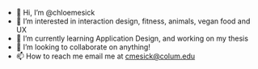 - 👋 Hi, I’m @chloemesick
- 👀 I’m interested in interaction design, fitness, animals, vegan food and UX
- 🌱 I’m currently learning Application Design, and working on my thesis
- 💞️ I’m looking to collaborate on anything!
- 📫 How to reach me email me at cmesick@colum.edu

<!---
chloemesick/chloemesick is a ✨ special ✨ repository because its `README.md` (this file) appears on your GitHub profile.
You can click the Preview link to take a look at your changes.
--->
